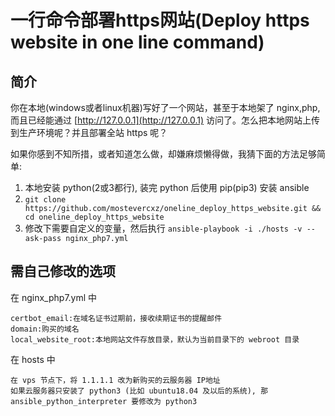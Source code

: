 # 一行命令部署https网站(Deploy https website in one line command)

## 简介

你在本地(windows或者linux机器)写好了一个网站，甚至于本地架了 nginx,php, 而且已经能通过 [http://127.0.0.1](http://127.0.0.1) 访问了。怎么把本地网站上传到生产环境呢？并且部署全站 https 呢？

如果你感到不知所措，或者知道怎么做，却嫌麻烦懒得做，我猜下面的方法足够简单:

1. 本地安装 python(2或3都行), 装完 python 后使用 pip(pip3) 安装 ansible
1. `git clone https://github.com/mostevercxz/oneline_deploy_https_website.git && cd oneline_deploy_https_website`
1. 修改下需要自定义的变量，然后执行 `ansible-playbook -i ./hosts -v --ask-pass nginx_php7.yml`

## 需自己修改的选项

在 nginx_php7.yml 中

```text
certbot_email:在域名证书过期前，接收续期证书的提醒邮件
domain:购买的域名
local_website_root:本地网站文件存放目录，默认为当前目录下的 webroot 目录
```

在 hosts 中

```text
在 vps 节点下，将 1.1.1.1 改为新购买的云服务器 IP地址
如果云服务器只安装了 python3 (比如 ubuntu18.04 及以后的系统), 那 ansible_python_interpreter 要修改为 python3
```
